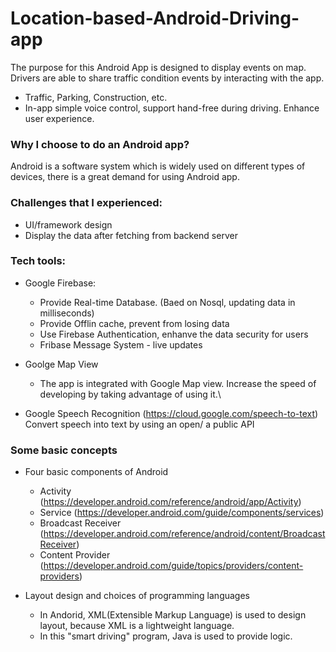 # Location-based-Android-Driving-app
The purpose for this Android App is designed to display events on map. Drivers are able to share traffic condition events by interacting with the app.
  - Traffic, Parking, Construction, etc.
  - In-app simple voice control, support hand-free during driving. Enhance user experience.
 
### Why I choose to do an Android app?
Android is a software system which is widely used on different types of devices, there is a great demand for using Android app.

 ### Challenges that I experienced: 
 - UI/framework design
 - Display the data after fetching from backend server

 ### Tech tools:
 - Google Firebase:
   - Provide Real-time Database. (Baed on Nosql, updating data in milliseconds)
   - Provide Offlin cache, prevent from losing data
   - Use Firebase Authentication, enhanve the data security for users
   - Fribase Message System - live updates
   
 - Goolge Map View
   - The app is integrated with Google Map view. Increase the speed of developing by taking advantage of using it.\
   
 -  Google Speech Recognition
 (https://cloud.google.com/speech-to-text) <br>
 Convert speech into text by using an open/ a public API
 
### Some basic concepts
- Four basic components of Android
  - Activity (https://developer.android.com/reference/android/app/Activity)
  - Service (https://developer.android.com/guide/components/services)
  - Broadcast Receiver (https://developer.android.com/reference/android/content/BroadcastReceiver)
  - Content Provider (https://developer.android.com/guide/topics/providers/content-providers)

- Layout design and choices of programming languages
  - In Andorid, XML(Extensible Markup Language) is used to design layout, because XML is a lightweight language.
  - In this "smart driving" program, Java is used to provide logic.
             
